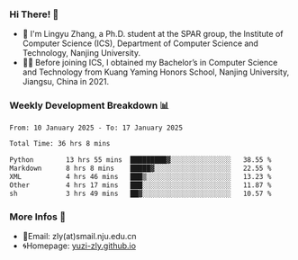 ### Hi There! 👋 
- 🐳 I'm Lingyu Zhang, a Ph.D. student at the SPAR group, the Institute of Computer Science (ICS), Department of Computer Science and Technology, Nanjing University.
- 🧑‍🎓 Before joining ICS, I obtained my Bachelor’s in Computer Science and Technology from Kuang Yaming Honors School, Nanjing University, Jiangsu, China in 2021.

### Weekly Development Breakdown :bar_chart:

<!--START_SECTION:waka-->

```txt
From: 10 January 2025 - To: 17 January 2025

Total Time: 36 hrs 8 mins

Python        13 hrs 55 mins  █████████▓░░░░░░░░░░░░░░░   38.55 %
Markdown      8 hrs 8 mins    █████▓░░░░░░░░░░░░░░░░░░░   22.55 %
XML           4 hrs 46 mins   ███▒░░░░░░░░░░░░░░░░░░░░░   13.23 %
Other         4 hrs 17 mins   ███░░░░░░░░░░░░░░░░░░░░░░   11.87 %
sh            3 hrs 49 mins   ██▓░░░░░░░░░░░░░░░░░░░░░░   10.57 %
```

<!--END_SECTION:waka-->

<!--
### Github Contributions :octocat:

![](https://raw.githubusercontent.com/yuzi-zly/yuzi-zly/output/github-contribution-grid-snake.svg)              
-->

### More Infos 📖

- 📧Email: zly(at)smail.nju.edu.cn
- 🌀Homepage: [yuzi-zly.github.io](https://yuzi-zly.github.io/)
